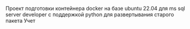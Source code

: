 Проект подготовки контейнера docker на базе ubuntu 22.04 для ms sql server developer с поддержкой python
для развертывания старого пакета Учет
